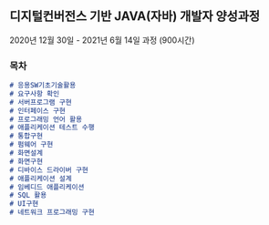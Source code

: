 ## 디지털컨버전스 기반 JAVA(자바) 개발자 양성과정
2020년 12월 30일 - 2021년 6월 14일 과정 (900시간)

### 목차
```markdown
# 응용SW기초기술활용
# 요구사항 확인
# 서버프로그램 구현
# 인터페이스 구현
# 프로그래밍 언어 활용
# 애플리케이션 테스트 수행
# 통합구현
# 펌웨어 구현
# 화면설계
# 화면구현
# 디바이스 드라이버 구현
# 애플리케이션 설계
# 임베디드 애플리케이션
# SQL 활용
# UI구현
# 네트워크 프로그래밍 구현
```
